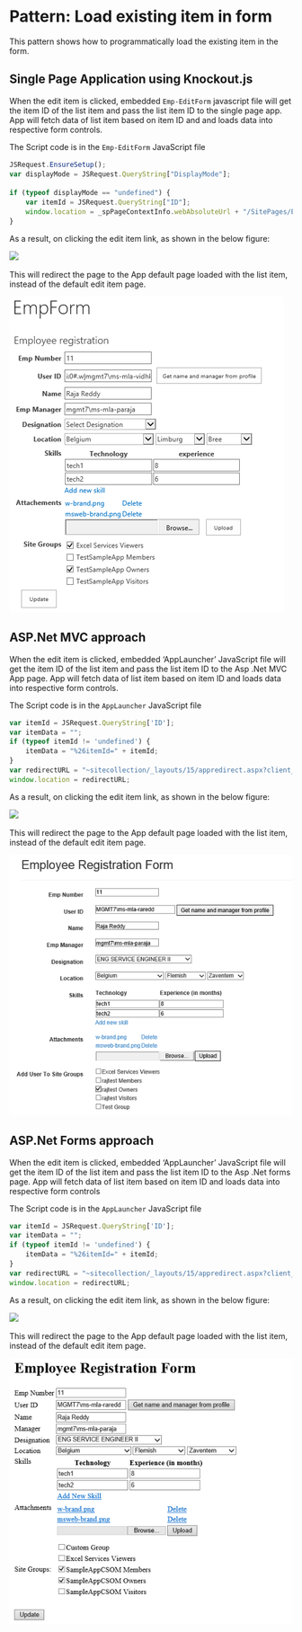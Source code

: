 # Pattern: Load existing item in form #
This pattern shows how to programmatically load the existing item in the form.

## Single Page Application using Knockout.js ##
When the edit item is clicked, embedded `Emp-EditForm` javascript file will get the item ID of the list item and pass the list item ID to the single page app. App will fetch data of list item based on item ID and and loads data into respective form controls.

The Script code is in the `Emp-EditForm` JavaScript file

```JavaScript
JSRequest.EnsureSetup();
var displayMode = JSRequest.QueryString["DisplayMode"];

if (typeof displayMode == "undefined") {
    var itemId = JSRequest.QueryString["ID"];
    window.location = _spPageContextInfo.webAbsoluteUrl + "/SitePages/EmpForm.aspx?itemId="+itemId;
}
```

As a result, on clicking the edit item link, as shown in the below figure:

[imgEditItemIcon]: images/Common/P11_EditItemIcon.png
![][imgEditItemIcon]

This will redirect the page to the App default page loaded with the list item, instead of the default edit item page.

![](images/KO/P11_LoadExistingItem.png)


## ASP.Net MVC approach ##
When the edit item is clicked, embedded ‘AppLauncher’ JavaScript file will get the item ID of the list item and pass the list item ID to the Asp .Net MVC App page. App will fetch data of list item based on item ID and loads data into respective form controls.

The Script code is in the `AppLauncher` JavaScript file

```JavaScript
var itemId = JSRequest.QueryString['ID']; 
var itemData = ""; 
if (typeof itemId != 'undefined') { 
    itemData = "%26itemId=" + itemId; 
} 
var redirectURL = "~sitecollection/_layouts/15/appredirect.aspx?client_id={%clientId%}&redirect_uri=%redirectURI%?{StandardTokens}" + itemData;    
window.location = redirectURL;
```

As a result, on clicking the edit item link, as shown in the below figure:

![][imgEditItemIcon]

This will redirect the page to the App default page loaded with the list item, instead of the default edit item page.

![](images\MVC\P11_LoadExistingItem.png)


## ASP.Net Forms approach ##
When the edit item is clicked, embedded ‘AppLauncher’ JavaScript file will get the item ID of the list item and pass the list item ID to the Asp .Net forms page. App will fetch data of list item based on item ID and loads data into respective form controls

The Script code is in the `AppLauncher` JavaScript file

```JavaScript
var itemId = JSRequest.QueryString['ID']; 
var itemData = ""; 
if (typeof itemId != 'undefined') { 
    itemData = "%26itemId=" + itemId; 
} 
var redirectURL = "~sitecollection/_layouts/15/appredirect.aspx?client_id={%clientId%}&redirect_uri=%redirectURI%?{StandardTokens}" + itemData;    
window.location = redirectURL;
```
  
As a result, on clicking the edit item link, as shown in the below figure:

![][imgEditItemIcon]

This will redirect the page to the App default page loaded with the list item, instead of the default edit item page.

![](images/Forms/P11_LoadExistingItem.png)
